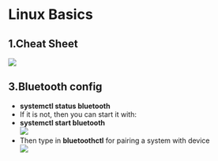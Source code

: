 # Linux Basics
## 1.Cheat Sheet
![](https://gitlab.iotiot.in/newbies/iot-internship-feb-20/module2/wikis/uploads/26d210df5930f0adc32f344b3be78cd6/linux-cli-sheatsheet.png)
## 3.Bluetooth config
- **systemctl status bluetooth**     
- If it is not, then you can start it with:      
- **systemctl start bluetooth**      
![](https://www.linux-magazine.com/var/linux_magazin/storage/images/issues/2017/197/command-line-bluetoothctl/figure-1/694894-1-eng-US/Figure-1_large.png)    
- Then type in **bluetoothctl** for pairing a system with device     
![](https://www.linux-magazine.com/var/linux_magazin/storage/images/issues/2017/197/command-line-bluetoothctl/figure-2/694897-1-eng-US/Figure-2_large.png)